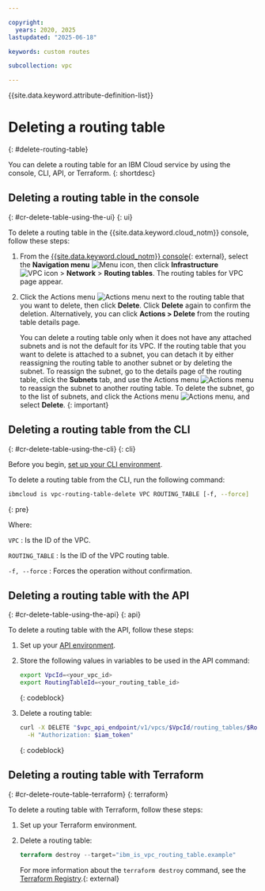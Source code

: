 ```yaml
---

copyright:
  years: 2020, 2025
lastupdated: "2025-06-18"

keywords: custom routes

subcollection: vpc

---
```


{{site.data.keyword.attribute-definition-list}}

# Deleting a routing table
{: #delete-routing-table}

You can delete a routing table for an IBM Cloud service by using the console, CLI, API, or Terraform.
{: shortdesc}

## Deleting a routing table in the console
{: #cr-delete-table-using-the-ui}
{: ui}

To delete a routing table in the {{site.data.keyword.cloud_notm}} console, follow these steps:

1. From the [{{site.data.keyword.cloud_notm}} console](/login){: external}, select the **Navigation menu** ![Menu icon](../icons/icon_hamburger.svg), then click **Infrastructure** ![VPC icon](../../icons/vpc.svg) > **Network** > **Routing tables**. The routing tables for VPC page appear.
2. Click the Actions menu ![Actions menu](../icons/action-menu-icon.svg "Actions") next to the routing table that you want to delete, then click **Delete**. Click **Delete** again to confirm the deletion. Alternatively, you can click **Actions > Delete** from the routing table details page.

   You can delete a routing table only when it does not have any attached subnets and is not the default for its VPC. If the routing table that you want to delete is attached to a subnet, you can detach it by either reassigning the routing table to another subnet or by deleting the subnet. To reassign the subnet, go to the details page of the routing table, click the **Subnets** tab, and use the Actions menu ![Actions menu](../icons/action-menu-icon.svg "Actions") to reassign the subnet to another routing table. To delete the subnet, go to the list of subnets, and click the Actions menu ![Actions menu](../icons/action-menu-icon.svg "Actions"), and select **Delete**.
   {: important}

## Deleting a routing table from the CLI
{: #cr-delete-table-using-the-cli}
{: cli}

Before you begin, [set up your CLI environment](/docs/vpc?topic=vpc-set-up-environment&interface=cli).

To delete a routing table from the CLI, run the following command:

```sh
ibmcloud is vpc-routing-table-delete VPC ROUTING_TABLE [-f, --force]
```
{: pre}

Where:

`VPC`
:   Is the ID of the VPC.

`ROUTING_TABLE`
:   Is the ID of the VPC routing table.

`-f, --force`
:   Forces the operation without confirmation.

## Deleting a routing table with the API
{: #cr-delete-table-using-the-api}
{: api}

To delete a routing table with the API, follow these steps:

1. Set up your [API environment](/docs/vpc?topic=vpc-set-up-environment#api-prerequisites-setup).
2. Store the following values in variables to be used in the API command:

    ```sh
    export VpcId=<your_vpc_id>
    export RoutingTableId=<your_routing_table_id>
    ```
    {: codeblock}

3. Delete a routing table:

   ```sh
   curl -X DELETE "$vpc_api_endpoint/v1/vpcs/$VpcId/routing_tables/$RoutingTableId?version=$api_version&generation=2" \
     -H "Authorization: $iam_token"
   ```
   {: codeblock}

## Deleting a routing table with Terraform
{: #cr-delete-route-table-terraform}
{: terraform}

To delete a routing table with Terraform, follow these steps:

1. Set up your Terraform environment.
1. Delete a routing table:

   ```terraform
   terraform destroy --target="ibm_is_vpc_routing_table.example"
   ```

      For more information about the `terraform destroy` command, see the [Terraform Registry](https://developer.hashicorp.com/terraform/tutorials/state/resource-targeting#destroy-your-infrastructure).{: external}

